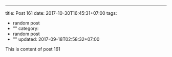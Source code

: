 ---
title: Post 161
date: 2017-10-30T16:45:31+07:00
tags:
  - random post
  - ""
category:
  - random post
  - ""
updated: 2017-09-18T02:58:32+07:00

This is content of post 161